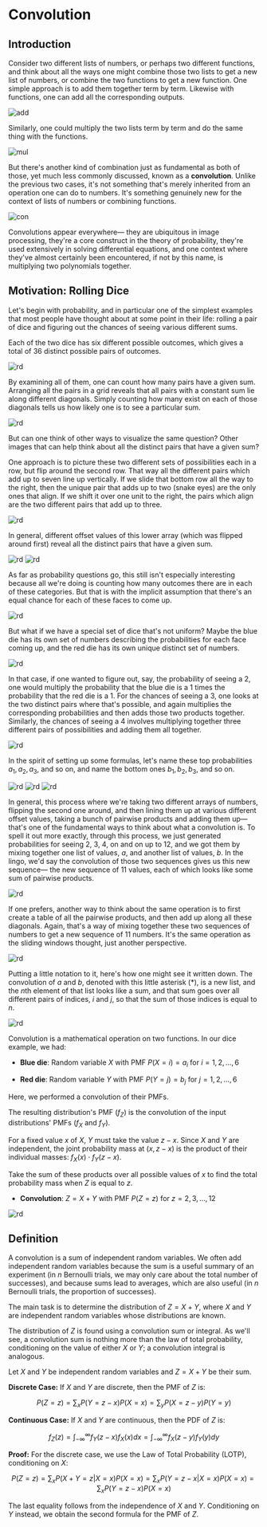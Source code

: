 # Convolution

## Introduction

Consider two different lists of numbers, or perhaps two different functions, and think about all the ways one might combine those two lists to get a new list of numbers, or combine the two functions to get a new function. One simple approach is to add them together term by term. Likewise with functions, one can add all the corresponding outputs. 

![add](add.png)

Similarly, one could multiply the two lists term by term and do the same thing with the functions.

![mul](mul.png)

But there's another kind of combination just as fundamental as both of those, yet much less commonly discussed, known as a **convolution**. Unlike the previous two cases, it's not something that's merely inherited from an operation one can do to numbers. It's something genuinely new for the context of lists of numbers or combining functions.

![con](con.png)

Convolutions appear everywhere— they are ubiquitous in image processing, they're a core construct in the theory of probability, they're used extensively in solving differential equations, and one context where they've almost certainly been encountered, if not by this name, is multiplying two polynomials together.

## Motivation: Rolling Dice

Let's begin with probability, and in particular one of the simplest examples that most people have thought about at some point in their life: rolling a pair of dice and figuring out the chances of seeing various different sums.

Each of the two dice has six different possible outcomes, which gives a total of 36 distinct possible pairs of outcomes. 

![rd](rd0.png)

By examining all of them, one can count how many pairs have a given sum. Arranging all the pairs in a grid reveals that all pairs with a constant sum lie along different diagonals. Simply counting how many exist on each of those diagonals tells us how likely one is to see a particular sum.

![rd](rd1.png)

But can one think of other ways to visualize the same question? Other images that can help think about all the distinct pairs that have a given sum?

One approach is to picture these two different sets of possibilities each in a row, but flip around the second row. That way all the different pairs which add up to seven line up vertically. If we slide that bottom row all the way to the right, then the unique pair that adds up to two (snake eyes) are the only ones that align. If we shift it over one unit to the right, the pairs which align are the two different pairs that add up to three.

![rd](rd3.png)

In general, different offset values of this lower array (which was flipped around first) reveal all the distinct pairs that have a given sum.

![rd](rd4.png)
![rd](rd2.png)

As far as probability questions go, this still isn't especially interesting because all we're doing is counting how many outcomes there are in each of these categories. But that is with the implicit assumption that there's an equal chance for each of these faces to come up.

![rd](rd5.png)

But what if we have a special set of dice that's not uniform? Maybe the blue die has its own set of numbers describing the probabilities for each face coming up, and the red die has its own unique distinct set of numbers. 

![rd](rd6.png)

In that case, if one wanted to figure out, say, the probability of seeing a 2, one would multiply the probability that the blue die is a 1 times the probability that the red die is a 1. For the chances of seeing a 3, one looks at the two distinct pairs where that's possible, and again multiplies the corresponding probabilities and then adds those two products together. Similarly, the chances of seeing a 4 involves multiplying together three different pairs of possibilities and adding them all together.

![rd](rd7.png)

In the spirit of setting up some formulas, let's name these top probabilities $a_1, a_2, a_3$, and so on, and name the bottom ones $b_1, b_2, b_3$, and so on.

![rd](rd8.png)
![rd](rd9.png)
![rd](rd10.png)

In general, this process where we're taking two different arrays of numbers, flipping the second one around, and then lining them up at various different offset values, taking a bunch of pairwise products and adding them up— that's one of the fundamental ways to think about what a convolution is. To spell it out more exactly, through this process, we just generated probabilities for seeing 2, 3, 4, on and on up to 12, and we got them by mixing together one list of values, $a$, and another list of values, $b$. In the lingo, we'd say the convolution of those two sequences gives us this new sequence— the new sequence of 11 values, each of which looks like some sum of pairwise products.

![rd](rd11.png)


If one prefers, another way to think about the same operation is to first create a table of all the pairwise products, and then add up along all these diagonals. Again, that's a way of mixing together these two sequences of numbers to get a new sequence of 11 numbers. It's the same operation as the sliding windows thought, just another perspective.

![rd](rd12.png)

Putting a little notation to it, here's how one might see it written down. The convolution of $a$ and $b$, denoted with this little asterisk ($*$), is a new list, and the $n$th element of that list looks like a sum, and that sum goes over all different pairs of indices, $i$ and $j$, so that the sum of those indices is equal to $n$.

![rd](rd13.png)

Convolution is a mathematical operation on two functions. In our dice example, we had:

- **Blue die**: Random variable $X$ with PMF $P(X = i) = a_i$ for $i = 1, 2, \ldots, 6$

- **Red die**: Random variable $Y$ with PMF $P(Y = j) = b_j$ for $j = 1, 2, \ldots, 6$

Here, we performed a convolution of their PMFs. 

The resulting distribution's PMF ($f_Z$) is the convolution of the input distributions' PMFs ($f_X$ and $f_Y$).

For a fixed value $x$ of $X$, $Y$ must take the value $z-x$. Since $X$ and $Y$ are independent, the joint probability mass at $(x,z-x)$ is the product of their individual masses: $f_X(x) \cdot f_Y(z-x)$.

Take the sum of these products over all possible values of $x$ to find the total probability mass when $Z$ is equal to $z$.

- **Convolution**: $Z = X + Y$ with PMF $P(Z = z)$ for $z = 2, 3, \ldots, 12$

![rd](rd14.png)

## Definition

A convolution is a sum of independent random variables. We often add independent random variables because the sum is a useful summary of an experiment (in $n$ Bernoulli trials, we may only care about the total number of successes), and because sums lead to averages, which are also useful (in $n$ Bernoulli trials, the proportion of successes).

The main task is to determine the distribution of $Z = X + Y$, where $X$ and $Y$ are independent random variables whose distributions are known.

The distribution of $Z$ is found using a convolution sum or integral. As we'll see, a convolution sum is nothing more than the law of total probability, conditioning on the value of either $X$ or $Y$; a convolution integral is analogous.

Let $X$ and $Y$ be independent random variables and $Z = X + Y$ be their sum.

**Discrete Case:** If $X$ and $Y$ are discrete, then the PMF of $Z$ is:

$$P(Z = z) = \sum_x P(Y = z - x)P(X = x) = \sum_y P(X = z - y)P(Y = y)$$

**Continuous Case:** If $X$ and $Y$ are continuous, then the PDF of $Z$ is:

$$f_Z(z) = \int_{-\infty}^{\infty} f_Y(z - x)f_X(x)dx = \int_{-\infty}^{\infty} f_X(z - y)f_Y(y)dy$$

**Proof:** For the discrete case, we use the Law of Total Probability (LOTP), conditioning on $X$:

$$P(Z = z) = \sum_x P(X + Y = z|X = x)P(X = x) = \sum_x P(Y = z - x|X = x)P(X = x) = \sum_x P(Y = z - x)P(X = x)$$

The last equality follows from the independence of $X$ and $Y$. Conditioning on $Y$ instead, we obtain the second formula for the PMF of $Z$.